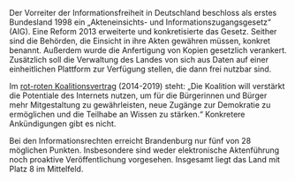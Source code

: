 Der Vorreiter der Informationsfreiheit in Deutschland beschloss als erstes
Bundesland 1998 ein „Akteneinsichts- und Informationszugangsgesetz“ (AIG). Eine
Reform 2013 erweiterte und konkretisierte das Gesetz. Seither sind die Behörden,
die Einsicht in ihre Akten gewähren müssen, konkret benannt. Außerdem wurde die
Anfertigung von Kopien gesetzlich verankert. Zusätzlich soll die Verwaltung des
Landes von sich aus Daten auf einer einheitlichen Plattform zur Verfügung
stellen, die dann frei nutzbar sind.

Im
[rot-roten Koalitionsvertrag](http://www.brandenburg.de/media/lbm1.a.4868.de/20141010-Koalitionsvertrag.pdf)
(2014-2019) steht: „Die Koalition will verstärkt die Potentiale des Internets
nutzen, um für die Bürgerinnen und Bürger mehr Mitgestaltung zu gewährleisten,
neue Zugänge zur Demokratie zu ermöglichen und die Teilhabe an Wissen zu
stärken.“ Konkretere Ankündigungen gibt es nicht.

Bei den Informationsrechten erreicht Brandenburg nur fünf von 28 möglichen
Punkten. Insbesondere sind weder elektronische Aktenführung noch proaktive
Veröffentlichung vorgesehen. Insgesamt liegt das Land mit Platz 8 im Mittelfeld.
